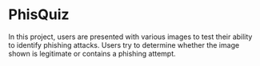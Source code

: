 # PhisQuiz
In this project, users are presented with various images to test their ability to identify phishing attacks. Users try to determine whether the image shown is legitimate or contains a phishing attempt.
